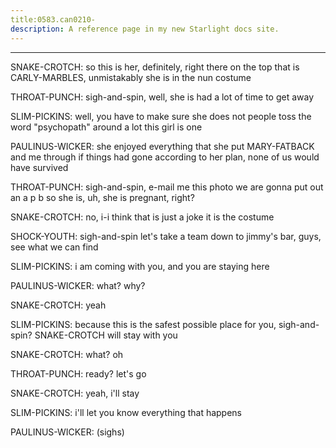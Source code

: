 ```yaml
---
title:0583.can0210-
description: A reference page in my new Starlight docs site.
---
```

----- 
SNAKE-CROTCH: so this is her, definitely, right there on the top
 that is CARLY-MARBLES, 
unmistakably
 she is in the nun costume
 
THROAT-PUNCH: sigh-and-spin, well, she is had a lot of time to get away
 
SLIM-PICKINS: well, you have to make sure she does not
 people toss the word 
"psychopath" around a lot
 this girl is one
 
PAULINUS-WICKER: she enjoyed everything that she put MARY-FATBACK and me through
 if things 
had gone according to her plan, none of us would have survived
 
THROAT-PUNCH: sigh-and-spin, e-mail me this photo
 we are gonna put out an a
p
b
 so she is, 
uh, she is pregnant, right? 
 
SNAKE-CROTCH: no, i-i think that is just a joke
 it is the costume
 
SHOCK-YOUTH: sigh-and-spin
 let's take a team down to jimmy's bar, guys, see what we can 
find
 
SLIM-PICKINS: i am coming with you, and you are staying here
 
PAULINUS-WICKER: what? 
 why? 
 
SNAKE-CROTCH: yeah
 
SLIM-PICKINS: because this is the safest possible place for you, sigh-and-spin? 
 SNAKE-CROTCH 
will stay with you
 
SNAKE-CROTCH: what? 
 oh
 
THROAT-PUNCH: ready? 
 let's go
 
SNAKE-CROTCH: yeah, i'll stay
 
SLIM-PICKINS: i'll let you know everything that happens
 
PAULINUS-WICKER: (sighs) 
